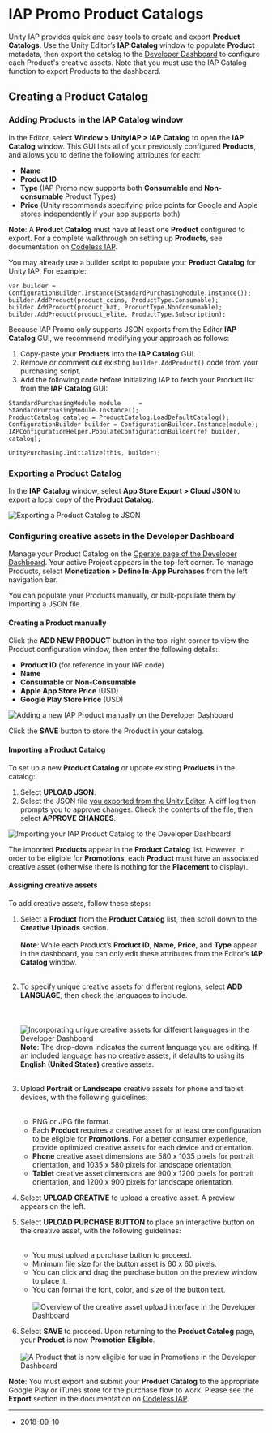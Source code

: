 # IAP Promo Product Catalogs

Unity IAP provides quick and easy tools to create and export __Product Catalogs__. Use the Unity Editor’s __IAP Catalog__ window to populate __Product__ metadata, then export the catalog to the [Developer Dashboard](https://iap.unityads.unity3d.com) to configure each Product's creative assets. Note that you must use the IAP Catalog function to export Products to the dashboard.  

## Creating a Product Catalog
<a name="CatalogWindow"></a>
### Adding Products in the IAP Catalog window
In the Editor, select __Window &gt; UnityIAP &gt; IAP Catalog__ to open the __IAP Catalog__ window. This GUI lists all of your previously configured __Products__, and allows you to define the following attributes for each:

* __Name__
* __Product ID__
* __Type__ (IAP Promo now supports both __Consumable__ and __Non-consumable__ Product Types)
* __Price__ (Unity recommends specifying price points for Google and Apple stores independently if your app supports both)

**Note**: A __Product Catalog__ must have at least one __Product__ configured to export. For a complete walkthrough on setting up __Products__, see documentation on [Codeless IAP](https://docs.unity3d.com/Manual/UnityIAPCodelessIAP.html).
    
You may already use a builder script to populate your __Product Catalog__ for Unity IAP. For example:

```
var builder = ConfigurationBuilder.Instance(StandardPurchasingModule.Instance());
builder.AddProduct(product_coins, ProductType.Consumable);
builder.AddProduct(product_hat, ProductType.NonConsumable);
builder.AddProduct(product_elite, ProductType.Subscription);
```

Because IAP Promo only supports JSON exports from the Editor __IAP Catalog__ GUI, we recommend modifying your approach as follows: 

1. Copy-paste your __Products__ into the __IAP Catalog__ GUI.
2. Remove or comment out existing `builder.AddProduct()` code from your purchasing script.
3. Add the following code before initializing IAP to fetch your Product list from the __IAP Catalog__ GUI:
	
```
StandardPurchasingModule module 	= StandardPurchasingModule.Instance();
ProductCatalog catalog = ProductCatalog.LoadDefaultCatalog();
ConfigurationBuilder builder = ConfigurationBuilder.Instance(module);
IAPConfigurationHelper.PopulateConfigurationBuilder(ref builder, catalog);

UnityPurchasing.Initialize(this, builder);
```

### Exporting a Product Catalog
In the __IAP Catalog__ window, select __App Store Export &gt; Cloud JSON__ to export a local copy of the __Product Catalog__.

![Exporting a Product Catalog to JSON](../uploads/Main/ExportCatalogJSON.png)
 
### Configuring creative assets in the Developer Dashboard
Manage your Product Catalog on the [Operate page of the Developer Dashboard](https://operate.dashboard.unity3d.com/). Your active Project appears in the top-left corner. To manage Products, select __Monetization &gt; Define In-App Purchases__ from the left navigation bar.

You can populate your Products manually, or bulk-populate them by importing a JSON file.

#### Creating a Product manually
Click the __ADD NEW PRODUCT__ button in the top-right corner to view the Product configuration window, then enter the following details:

* __Product ID__ (for reference in your IAP code)
* __Name__
* __Consumable__ or __Non-Consumable__
* __Apple App Store Price__ (USD)
* __Google Play Store Price__ (USD)

![Adding a new IAP Product manually on the Developer Dashboard](../uploads/Main/AddProduct.png)

Click the **SAVE** button to store the Product in your catalog.

#### Importing a Product Catalog
To set up a new __Product Catalog__ or update existing __Products__ in the catalog:

1. Select __UPLOAD JSON__.
2. Select the JSON file [you exported from the Unity Editor](#CatalogWindow). A diff log then prompts you to approve changes. Check the contents of the file, then select __APPROVE CHANGES__.

![Importing your IAP Product Catalog to the Developer Dashboard](../uploads/Main/UploadCatalog.png)

The imported __Products__ appear in the __Product Catalog__ list. However, in order to be eligible for __Promotions__, each __Product__ must have an associated creative asset (otherwise there is nothing for the __Placement__ to display). 


#### Assigning creative assets
To add creative assets, follow these steps:

1. Select a __Product__ from the __Product Catalog__ list, then scroll down to the __Creative Uploads__ section. <br/><br/> **Note**: While each Product’s __Product ID__, __Name__, __Price__, and __Type__ appear in the dashboard, you can only edit these attributes from the Editor’s __IAP Catalog__ window.<br/><br/>

2. To specify unique creative assets for different regions, select __ADD LANGUAGE__, then check the languages to include. <br/><br/> <br/><br/> ![Incorporating unique creative assets for different languages in the Developer Dashboard](../uploads/Main/AddLanguage.png)<br/>**Note**: The drop-down indicates the current language you are editing. If an included language has no creative assets, it defaults to using its __English (United States)__ creative assets. <br/><br/> 

3. Upload __Portrait__ or __Landscape__ creative assets for phone and tablet devices, with the following guidelines: <br/><br/> 
    * PNG or JPG file format.
    * Each __Product__ requires a creative asset for at least one configuration to be eligible for __Promotions__. For a better consumer experience, provide optimized creative assets for each device and orientation.
    * __Phone__ creative asset dimensions are 580 x 1035 pixels for portrait orientation, and 1035 x 580 pixels for landscape orientation.
    * __Tablet__ creative asset dimensions are 900 x 1200 pixels for portrait orientation, and 1200 x 900 pixels for landscape orientation. 

4. Select __UPLOAD CREATIVE__ to upload a creative asset. A preview appears on the left.

5. Select __UPLOAD PURCHASE BUTTON__ to place an interactive button on the creative asset, with the following guidelines: <br/><br/>
    * You must upload a purchase button to proceed.
    * Minimum file size for the button asset is 60 x 60 pixels.
    * You can click and drag the purchase button on the preview window to place it.
    * You can format the font, color, and size of the button text. <br/><br/> ![Overview of the creative asset upload interface in the Developer Dashboard](../uploads/Main/UploadCreatives.png) 

6. Select __SAVE__ to proceed. Upon returning to the __Product Catalog__ page, your __Product__ is now __Promotion Eligible__. <br/><br/> ![A Product that is now eligible for use in Promotions in the Developer Dashboard](../uploads/Main/UpdatedProduct.png)

**Note**: You must export and submit your __Product Catalog__ to the appropriate Google Play or iTunes store for the purchase flow to work. Please see the __Export__ section in the documentation on [Codeless IAP](https://docs.unity3d.com/Manual/UnityIAPCodelessIAP.html). 


-----
* <span class="page-edit">2018-09-10  <!-- include IncludeTextAmendPageYesEdit --></span>
